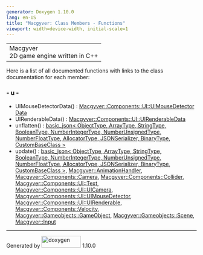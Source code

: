 ```yaml
---
generator: Doxygen 1.10.0
lang: en-US
title: "Macgyver: Class Members - Functions"
viewport: width=device-width, initial-scale=1
---
```


<div id="top">

<div id="titlearea">

<table data-cellspacing="0" data-cellpadding="0">
<colgroup>
<col style="width: 100%" />
</colgroup>
<tbody>
<tr id="projectrow" class="odd">
<td id="projectalign"><div id="projectname">
Macgyver
</div>
<div id="projectbrief">
2D game engine written in C++
</div></td>
</tr>
</tbody>
</table>

</div>

<div id="main-nav">

</div>

</div>

<div class="contents">

<div class="textblock">

Here is a list of all documented functions with links to the class
documentation for each member:

</div>

### <span id="index_u"></span>- u -

- UIMouseDetectorData() : <a
  href="struct_macgyver_1_1_components_1_1_u_i_1_1_u_i_mouse_detector_data.html#af0abf11f4055ab2cc41034a363484f98"
  class="el">Macgyver::Components::UI::UIMouseDetectorData</a>
- UIRenderableData() : <a
  href="struct_macgyver_1_1_components_1_1_u_i_1_1_u_i_renderable_data.html#adda11435b582563ef2d2192757add8b9"
  class="el">Macgyver::Components::UI::UIRenderableData</a>
- unflatten() : <a href="classbasic__json.html#abdb57996898f80522e9abbb5e1e61e46"
  class="el">basic_json&lt; ObjectType, ArrayType, StringType,
  BooleanType, NumberIntegerType, NumberUnsignedType, NumberFloatType,
  AllocatorType, JSONSerializer, BinaryType, CustomBaseClass &gt;</a>
- update() : <a href="classbasic__json.html#a3819f393e82396782ccc22785575b01d"
  class="el">basic_json&lt; ObjectType, ArrayType, StringType,
  BooleanType, NumberIntegerType, NumberUnsignedType, NumberFloatType,
  AllocatorType, JSONSerializer, BinaryType, CustomBaseClass &gt;</a>,
  <a
  href="class_macgyver_1_1_animation_handler.html#aaed2122d1268881c37da014864dd777d"
  class="el">Macgyver::AnimationHandler</a>, <a
  href="struct_macgyver_1_1_components_1_1_camera.html#abbb366251f67df48f8e5663b80dd0586"
  class="el">Macgyver::Components::Camera</a>, <a
  href="struct_macgyver_1_1_components_1_1_collider.html#a3df80261886a302e3f699ea316837e2a"
  class="el">Macgyver::Components::Collider</a>, <a
  href="struct_macgyver_1_1_components_1_1_u_i_1_1_text.html#aa82ad75be88138ac97e8a94c79dec9a3"
  class="el">Macgyver::Components::UI::Text</a>, <a
  href="struct_macgyver_1_1_components_1_1_u_i_1_1_u_i_camera.html#aff800f4a93d84a4d08261d9600509027"
  class="el">Macgyver::Components::UI::UICamera</a>, <a
  href="struct_macgyver_1_1_components_1_1_u_i_1_1_u_i_mouse_detector.html#a61c2197b75c5b2f30a8f4f5151ebc762"
  class="el">Macgyver::Components::UI::UIMouseDetector</a>, <a
  href="struct_macgyver_1_1_components_1_1_u_i_1_1_u_i_renderable.html#a6c03210b80e09818645d2e7f359aabc7"
  class="el">Macgyver::Components::UI::UIRenderable</a>, <a
  href="struct_macgyver_1_1_components_1_1_velocity.html#a4d3b471d418ac6c54d44ce2cc38b331f"
  class="el">Macgyver::Components::Velocity</a>, <a
  href="class_macgyver_1_1_gameobjects_1_1_game_object.html#a6ffd10b6c9510d1f9ea502017d6d92ef"
  class="el">Macgyver::Gameobjects::GameObject</a>, <a
  href="class_macgyver_1_1_gameobjects_1_1_scene.html#aa88683c13dc882a21d75bacd2ef4b8c4"
  class="el">Macgyver::Gameobjects::Scene</a>, <a
  href="class_macgyver_1_1_input.html#aa7fe26710dd863d11737bf2f6de4ad05"
  class="el">Macgyver::Input</a>

</div>

------------------------------------------------------------------------

<span class="small">Generated
by [<img src="doxygen.svg" class="footer" width="104" height="31"
alt="doxygen" />](https://www.doxygen.org/index.html) 1.10.0</span>
